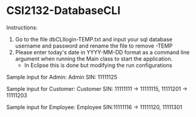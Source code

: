 # CSI2132-DatabaseCLI
Instructions:
1. Go to the file dbCLIlogin-TEMP.txt and input your sql database username and password and rename the file to remove -TEMP
2. Please enter today's date in YYYY-MM-DD format as a command line argument when running the Main class to start the application.
      - In Eclipse this is done but modifying the run configurations

Sample input for Admin:
Admin SIN: 11111125

Sample input for Customer:
Customer SIN: 11111111 -> 11111115, 11111201 -> 11111203

Sample input for Employee:
Employee SIN:11111116 -> 11111120, 11111301
